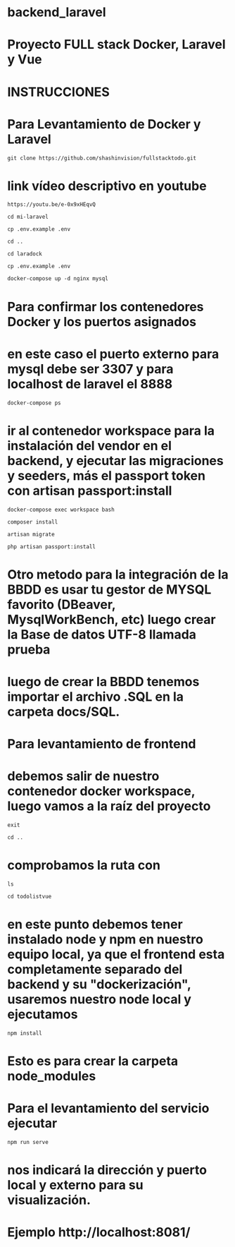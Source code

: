 # backend_laravel

# Proyecto FULL stack Docker, Laravel y Vue

# INSTRUCCIONES

# Para Levantamiento de Docker y Laravel

```
git clone https://github.com/shashinvision/fullstacktodo.git
```

# link vídeo descriptivo en youtube

```
https://youtu.be/e-0x9xHEqvQ
```

```
cd mi-laravel
```

```
cp .env.example .env
```

```
cd ..
```

```
cd laradock
```

```
cp .env.example .env
```

```
docker-compose up -d nginx mysql
```

# Para confirmar los contenedores Docker y los puertos asignados

# en este caso el puerto externo para mysql debe ser 3307 y para localhost de laravel el 8888

```
docker-compose ps
```

# ir al contenedor workspace para la instalación del vendor en el backend, y ejecutar las migraciones y seeders, más el passport token con artisan passport:install

```
docker-compose exec workspace bash
```

```
composer install
```

```
artisan migrate
```

```
php artisan passport:install
```

# Otro metodo para la integración de la BBDD es usar tu gestor de MYSQL favorito (DBeaver, MysqlWorkBench, etc) luego crear la Base de datos UTF-8 llamada prueba

# luego de crear la BBDD tenemos importar el archivo .SQL en la carpeta docs/SQL.

# Para levantamiento de frontend

# debemos salir de nuestro contenedor docker workspace, luego vamos a la raíz del proyecto

```
exit
```

```
cd ..
```

# comprobamos la ruta con

```
ls
```

```
cd todolistvue
```

# en este punto debemos tener instalado node y npm en nuestro equipo local, ya que el frontend esta completamente separado del backend y su "dockerización", usaremos nuestro node local y ejecutamos

```
npm install
```

# Esto es para crear la carpeta node_modules

# Para el levantamiento del servicio ejecutar

```
npm run serve
```

# nos indicará la dirección y puerto local y externo para su visualización.

# Ejemplo http://localhost:8081/
